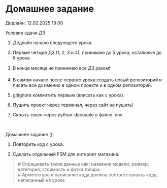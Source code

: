 # Домашнее задание

Дедлайн: 12.02.2025 19:00

Условие сдачи ДЗ

1. Дедлайн начало следующего урока.

2. Первые четыре ДЗ (1, 2, 3 и 4), принимаю до 5 урока, остальные до 8 урока.

3. В конце месяца не принимаю все ДЗ разом❗️

4. В самом начале после первого урока создать новый репозиторий и писать все дз именно в одном проекте и в одном репозиторий.

5. gitignore коммитить первым (вписать как с урока).

6. Пушить проект через терминал, через сайт не пушить!

7. Скрыть токен через python-decouple в файле .env

<br/>

Домашнее задание ():

1. Повторить код с урока.

2. Сделать отдельный FSM для интернет магазина.

> \# Спрашивать такие данные как: название модели, размер, категория, стоимость и фотка товара. <br/>\# Архитектура и написание кода должна соответствовать коду, написанный на уроке
